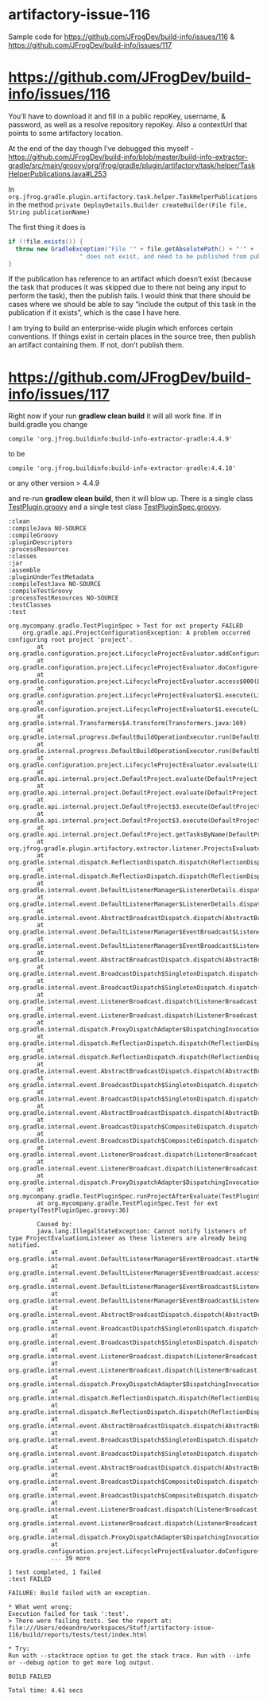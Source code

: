 # artifactory-issue-116
Sample code for https://github.com/JFrogDev/build-info/issues/116 &amp; https://github.com/JFrogDev/build-info/issues/117

# https://github.com/JFrogDev/build-info/issues/116
You’ll have to download it and fill in a public repoKey, username, & password, as well as a resolve repository repoKey. Also a contextUrl that points to some artifactory location.
 
At the end of the day though I’ve debugged this myself - https://github.com/JFrogDev/build-info/blob/master/build-info-extractor-gradle/src/main/groovy/org/jfrog/gradle/plugin/artifactory/task/helper/TaskHelperPublications.java#L253
 
In `org.jfrog.gradle.plugin.artifactory.task.helper.TaskHelperPublications` in the method `private DeployDetails.Builder createBuilder(File file, String publicationName)`
 
The first thing it does is

```java 
if (!file.exists()) {
  throw new GradleException("File '" + file.getAbsolutePath() + "'" +
                    " does not exist, and need to be published from publication " + publicationName);
}
```
 
If the publication has reference to an artifact which doesn’t exist (because the task that produces it was skipped due to there not being any input to perform the task), then the publish fails. I would think that there should be cases where we should be able to say “include the output of this task in the publication if it exists”, which is the case I have here.
 
I am trying to build an enterprise-wide plugin which enforces certain conventions. If things exist in certain places in the source tree, then publish an artifact containing them. If not, don’t publish them.

# https://github.com/JFrogDev/build-info/issues/117
Right now if your run **gradlew clean build** it will all work fine. If in build.gradle you change
 
`compile 'org.jfrog.buildinfo:build-info-extractor-gradle:4.4.9'`
 
to be
 
`compile 'org.jfrog.buildinfo:build-info-extractor-gradle:4.4.10'`
 
or any other version > 4.4.9
 
and re-run **gradlew clean build**, then it will blow up. There is a single class [TestPlugin.groovy](src/main/groovy/org/mycompany/gradle/TestPlugin.groovy) and a single test class [TestPluginSpec.groovy](src/test/groovy/org/mycompany/gradle/TestPluginSpec.groovy).
 
```
:clean
:compileJava NO-SOURCE
:compileGroovy
:pluginDescriptors
:processResources
:classes
:jar
:assemble
:pluginUnderTestMetadata
:compileTestJava NO-SOURCE
:compileTestGroovy
:processTestResources NO-SOURCE
:testClasses
:test
 
org.mycompany.gradle.TestPluginSpec > Test for ext property FAILED
    org.gradle.api.ProjectConfigurationException: A problem occurred configuring root project 'project'.
        at org.gradle.configuration.project.LifecycleProjectEvaluator.addConfigurationFailure(LifecycleProjectEvaluator.java:94)
        at org.gradle.configuration.project.LifecycleProjectEvaluator.doConfigure(LifecycleProjectEvaluator.java:64)
        at org.gradle.configuration.project.LifecycleProjectEvaluator.access$000(LifecycleProjectEvaluator.java:33)
        at org.gradle.configuration.project.LifecycleProjectEvaluator$1.execute(LifecycleProjectEvaluator.java:53)
        at org.gradle.configuration.project.LifecycleProjectEvaluator$1.execute(LifecycleProjectEvaluator.java:50)
        at org.gradle.internal.Transformers$4.transform(Transformers.java:169)
        at org.gradle.internal.progress.DefaultBuildOperationExecutor.run(DefaultBuildOperationExecutor.java:106)
        at org.gradle.internal.progress.DefaultBuildOperationExecutor.run(DefaultBuildOperationExecutor.java:61)
        at org.gradle.configuration.project.LifecycleProjectEvaluator.evaluate(LifecycleProjectEvaluator.java:50)
        at org.gradle.api.internal.project.DefaultProject.evaluate(DefaultProject.java:648)
        at org.gradle.api.internal.project.DefaultProject.evaluate(DefaultProject.java:126)
        at org.gradle.api.internal.project.DefaultProject$3.execute(DefaultProject.java:775)
        at org.gradle.api.internal.project.DefaultProject$3.execute(DefaultProject.java:772)
        at org.gradle.api.internal.project.DefaultProject.getTasksByName(DefaultProject.java:786)
        at org.jfrog.gradle.plugin.artifactory.extractor.listener.ProjectsEvaluatedBuildListener.afterEvaluate(ProjectsEvaluatedBuildListener.groovy:44)
        at org.gradle.internal.dispatch.ReflectionDispatch.dispatch(ReflectionDispatch.java:35)
        at org.gradle.internal.dispatch.ReflectionDispatch.dispatch(ReflectionDispatch.java:24)
        at org.gradle.internal.event.DefaultListenerManager$ListenerDetails.dispatch(DefaultListenerManager.java:305)
        at org.gradle.internal.event.DefaultListenerManager$ListenerDetails.dispatch(DefaultListenerManager.java:285)
        at org.gradle.internal.event.AbstractBroadcastDispatch.dispatch(AbstractBroadcastDispatch.java:58)
        at org.gradle.internal.event.DefaultListenerManager$EventBroadcast$ListenerDispatch.dispatch(DefaultListenerManager.java:273)
        at org.gradle.internal.event.DefaultListenerManager$EventBroadcast$ListenerDispatch.dispatch(DefaultListenerManager.java:260)
        at org.gradle.internal.event.AbstractBroadcastDispatch.dispatch(AbstractBroadcastDispatch.java:42)
        at org.gradle.internal.event.BroadcastDispatch$SingletonDispatch.dispatch(BroadcastDispatch.java:221)
        at org.gradle.internal.event.BroadcastDispatch$SingletonDispatch.dispatch(BroadcastDispatch.java:145)
        at org.gradle.internal.event.ListenerBroadcast.dispatch(ListenerBroadcast.java:138)
        at org.gradle.internal.event.ListenerBroadcast.dispatch(ListenerBroadcast.java:35)
        at org.gradle.internal.dispatch.ProxyDispatchAdapter$DispatchingInvocationHandler.invoke(ProxyDispatchAdapter.java:93)
        at org.gradle.internal.dispatch.ReflectionDispatch.dispatch(ReflectionDispatch.java:35)
        at org.gradle.internal.dispatch.ReflectionDispatch.dispatch(ReflectionDispatch.java:24)
        at org.gradle.internal.event.AbstractBroadcastDispatch.dispatch(AbstractBroadcastDispatch.java:42)
        at org.gradle.internal.event.BroadcastDispatch$SingletonDispatch.dispatch(BroadcastDispatch.java:221)
        at org.gradle.internal.event.BroadcastDispatch$SingletonDispatch.dispatch(BroadcastDispatch.java:145)
        at org.gradle.internal.event.AbstractBroadcastDispatch.dispatch(AbstractBroadcastDispatch.java:58)
        at org.gradle.internal.event.BroadcastDispatch$CompositeDispatch.dispatch(BroadcastDispatch.java:315)
        at org.gradle.internal.event.BroadcastDispatch$CompositeDispatch.dispatch(BroadcastDispatch.java:225)
        at org.gradle.internal.event.ListenerBroadcast.dispatch(ListenerBroadcast.java:138)
        at org.gradle.internal.event.ListenerBroadcast.dispatch(ListenerBroadcast.java:35)
        at org.gradle.internal.dispatch.ProxyDispatchAdapter$DispatchingInvocationHandler.invoke(ProxyDispatchAdapter.java:93)
        at org.mycompany.gradle.TestPluginSpec.runProjectAfterEvaluate(TestPluginSpec.groovy:27)
        at org.mycompany.gradle.TestPluginSpec.Test for ext property(TestPluginSpec.groovy:36)
 
        Caused by:
        java.lang.IllegalStateException: Cannot notify listeners of type ProjectEvaluationListener as these listeners are already being notified.
            at org.gradle.internal.event.DefaultListenerManager$EventBroadcast.startNotification(DefaultListenerManager.java:201)
            at org.gradle.internal.event.DefaultListenerManager$EventBroadcast.access$300(DefaultListenerManager.java:123)
            at org.gradle.internal.event.DefaultListenerManager$EventBroadcast$ListenerDispatch.dispatch(DefaultListenerManager.java:270)
            at org.gradle.internal.event.DefaultListenerManager$EventBroadcast$ListenerDispatch.dispatch(DefaultListenerManager.java:260)
            at org.gradle.internal.event.AbstractBroadcastDispatch.dispatch(AbstractBroadcastDispatch.java:42)
            at org.gradle.internal.event.BroadcastDispatch$SingletonDispatch.dispatch(BroadcastDispatch.java:221)
            at org.gradle.internal.event.BroadcastDispatch$SingletonDispatch.dispatch(BroadcastDispatch.java:145)
            at org.gradle.internal.event.ListenerBroadcast.dispatch(ListenerBroadcast.java:138)
            at org.gradle.internal.event.ListenerBroadcast.dispatch(ListenerBroadcast.java:35)
            at org.gradle.internal.dispatch.ProxyDispatchAdapter$DispatchingInvocationHandler.invoke(ProxyDispatchAdapter.java:93)
            at org.gradle.internal.dispatch.ReflectionDispatch.dispatch(ReflectionDispatch.java:35)
            at org.gradle.internal.dispatch.ReflectionDispatch.dispatch(ReflectionDispatch.java:24)
            at org.gradle.internal.event.AbstractBroadcastDispatch.dispatch(AbstractBroadcastDispatch.java:42)
            at org.gradle.internal.event.BroadcastDispatch$SingletonDispatch.dispatch(BroadcastDispatch.java:221)
            at org.gradle.internal.event.BroadcastDispatch$SingletonDispatch.dispatch(BroadcastDispatch.java:145)
            at org.gradle.internal.event.AbstractBroadcastDispatch.dispatch(AbstractBroadcastDispatch.java:58)
            at org.gradle.internal.event.BroadcastDispatch$CompositeDispatch.dispatch(BroadcastDispatch.java:315)
            at org.gradle.internal.event.BroadcastDispatch$CompositeDispatch.dispatch(BroadcastDispatch.java:225)
            at org.gradle.internal.event.ListenerBroadcast.dispatch(ListenerBroadcast.java:138)
            at org.gradle.internal.event.ListenerBroadcast.dispatch(ListenerBroadcast.java:35)
            at org.gradle.internal.dispatch.ProxyDispatchAdapter$DispatchingInvocationHandler.invoke(ProxyDispatchAdapter.java:93)
            at org.gradle.configuration.project.LifecycleProjectEvaluator.doConfigure(LifecycleProjectEvaluator.java:62)
            ... 39 more
 
1 test completed, 1 failed
:test FAILED
 
FAILURE: Build failed with an exception.
 
* What went wrong:
Execution failed for task ':test'.
> There were failing tests. See the report at: file:///Users/edeandre/workspaces/Stuff/artifactory-issue-116/build/reports/tests/test/index.html
 
* Try:
Run with --stacktrace option to get the stack trace. Run with --info or --debug option to get more log output.
 
BUILD FAILED
 
Total time: 4.61 secs
```
